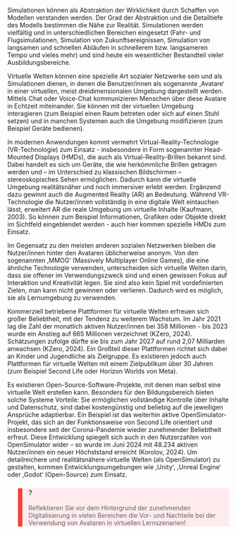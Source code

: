 <!-- filename: 01_Einfuehrung.md -->
<!-- title: Einführung -->

Simulationen können als Abstraktion der Wirklichkeit durch Schaffen von Modellen verstanden werden. Der Grad der Abstraktion und die Detailtiefe des Modells bestimmen die Nähe zur Realität. Simulationen werden vielfältig und in unterschiedlichen Bereichen eingesetzt (Fahr- und Flugsimulationen, Simulation von Zukunftsereignissen, Simulation von langsamen und schnellen Abläufen in schnellerem bzw. langsameren Tempo und vieles mehr) und sind heute ein wesentlicher Bestandteil vieler Ausbildungsbereiche.

Virtuelle Welten können eine spezielle Art sozialer Netzwerke sein und als Simulationen dienen, in denen die Benutzer/innen als sogenannte ,Avatare‘ in einer virtuellen, meist dreidimensionalen Umgebung dargestellt werden. Mittels Chat oder Voice-Chat kommunizieren Menschen über diese Avatare in Echtzeit miteinander. Sie können mit der virtuellen Umgebung interagieren (zum Beispiel einen Raum betreten oder sich auf einen Stuhl setzen) und in manchen Systemen auch die Umgebung modifizieren (zum Beispiel Geräte bedienen).

In modernen Anwendungen kommt vermehrt Virtual-Reality-Technologie (VR-Technologie) zum Einsatz - insbesondere in Form sogenannter Head-Mounted Displays (HMDs), die auch als Virtual-Reality-Brillen bekannt sind. Dabei handelt es sich um Geräte, die wie herkömmliche Brillen getragen werden und – im Unterschied zu klassischen Bildschirmen – stereoskopisches Sehen ermöglichen. Dadurch kann die virtuelle Umgebung realitätsnäher und noch immersiver erlebt werden. Ergänzend dazu gewinnt auch die Augmented Reality (AR) an Bedeutung. Während VR-Technologie die Nutzer/innen vollständig in eine digitale Welt eintauchen lässt, erweitert AR die reale Umgebung um virtuelle Inhalte (Kaufmann, 2003). So können zum Beispiel Informationen, Grafiken oder Objekte direkt im Sichtfeld eingeblendet werden - auch hier kommen spezielle HMDs zum Einsatz.

Im Gegensatz zu den meisten anderen sozialen Netzwerken bleiben die Nutzer/innen hinter den Avataren üblicherweise anonym. Von den sogenannten ,MMOG‘ (Massively Multiplayer Online Games), die eine ähnliche Technologie verwenden, unterscheiden sich virtuelle Welten darin, dass sie offener im Verwendungszweck sind und einen gewissen Fokus auf Interaktion und Kreativität legen. Sie sind also kein Spiel mit vordefinierten Zielen, man kann nicht gewinnen oder verlieren. Dadurch wird es möglich, sie als Lernumgebung zu verwenden.

Kommerziell betriebene Plattformen für virtuelle Welten erfreuen sich großer Beliebtheit, mit der Tendenz zu weiterem Wachstum. Im Jahr 2021 lag die Zahl der monatlich aktiven Nutzer/innen bei 358 Millionen - bis 2023 wurde ein Anstieg auf 665 Millionen verzeichnet (KZero, 2024). Schätzungen zufolge dürfte sie bis zum Jahr 2027 auf rund 2,07 Milliarden anwachsen (KZero, 2024). Ein Großteil dieser Plattformen richtet sich dabei an Kinder und Jugendliche als Zielgruppe. Es existieren jedoch auch Plattformen für virtuelle Welten mit einem Zielpublikum über 30 Jahren (zum Beispiel Second Life oder Horizon Worlds von Meta).

Es existieren Open-Source-Software-Projekte, mit denen man selbst eine virtuelle Welt erstellen kann. Besonders für den Bildungsbereich bieten solche Systeme Vorteile: Sie ermöglichen vollständige Kontrolle über Inhalte und Datenschutz, sind dabei kostengünstig und beliebig auf die jeweiligen Ansprüche adaptierbar. Ein Beispiel ist das weiterhin aktive OpenSimulator-Projekt, das sich an der Funktionsweise von Second Life orientiert und insbesondere seit der Corona-Pandemie wieder zunehmender Beliebtheit erfreut. Diese Entwicklung spiegelt sich auch in den Nutzerzahlen von OpenSimulator wider – so wurde im Juni 2024 mit 48.234 aktiven Nutzer/innen ein neuer Höchststand erreicht (Korolov, 2024). Um detailreichere und realitätsnähere virtuelle Welten (als OpenSimulator) zu gestalten, kommen Entwicklungsumgebungen wie ,Unity‘, ,Unreal Engine‘ oder ,Godot‘ (Open-Source) zum Einsatz.

<blockquote style="background: #FFEBEE; border-left: 10px solid #F44336">

### ?

Reflektieren Sie vor dem Hintergrund der zunehmenden Digitalisierung in vielen Bereichen die Vor- und Nachteile bei der Verwendung von Avataren in virtuellen Lernszenarien!

</blockquote>
